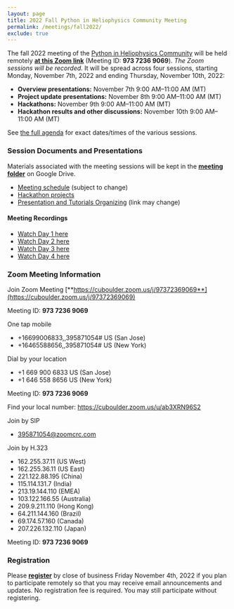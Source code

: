 ```yaml
---
layout: page
title: 2022 Fall Python in Heliophysics Community Meeting
permalink: /meetings/fall2022/
exclude: true
---
```


The fall 2022 meeting of the [Python in Heliophysics Community](http://heliopython.org) will be held remotely [**at this Zoom link**](https://cuboulder.zoom.us/j/97372369069) (Meeting ID: **973 7236 9069**). _The Zoom sessions will be recorded._ It will be spread across four sessions, starting Monday, November 7th, 2022 and ending Thursday, November 10th, 2022:

 - **Overview presentations:** November 7th 9:00 AM–11:00 AM (MT)
 - **Project update presentations:** November 8th 9:00 AM–11:00 AM (MT)
 - **Hackathons:** November 9th 9:00 AM–11:00 AM (MT)
 - **Hackathon results and other discussions:** November 10th 9:00 AM–11:00 AM (MT)

See [the full agenda](https://docs.google.com/spreadsheets/d/1vLrhzk_-hEfsZotOZypZtMPG6Vq1PvfP/edit#gid=1340464101) for exact dates/times of the various sessions.

### Session Documents and Presentations

Materials associated with the meeting sessions will be kept in the [**meeting folder**](https://drive.google.com/drive/u/0/folders/193ekRMe7TlcSnrlWrxkyHwu45VlOwurX) on Google Drive.

 - [Meeting schedule](https://docs.google.com/spreadsheets/d/1vLrhzk_-hEfsZotOZypZtMPG6Vq1PvfP/edit#gid=1340464101) (subject to change)
 - [Hackathon projects](https://docs.google.com/spreadsheets/d/1SZogJukReYqAVLt59WkdFzSznx5OetSv/edit?usp=sharing)
 - [Presentation and Tutorials Organizing](https://docs.google.com/spreadsheets/d/1vLrhzk_-hEfsZotOZypZtMPG6Vq1PvfP/edit#gid=1340464101) (link may change)

#### Meeting Recordings

 - [Watch Day 1 here](https://youtu.be/eLffbdjN1AU?si=MnUcrEQoxSPkYTQ8)
 - [Watch Day 2 here](https://youtu.be/CWgaU4bbQoI?si=eHcdnXlvUKchLN4B)
 - [Watch Day 3 here](https://youtu.be/96R1X77wSDE?si=riRvvnvhTR7uIcBu)
 - [Watch Day 4 here](https://youtu.be/4H63T6a6vlk?si=6smDwxx-Ym0dbkdd)

### Zoom Meeting Information

Join Zoom Meeting
[**https://cuboulder.zoom.us/j/97372369069**](https://cuboulder.zoom.us/j/97372369069)

Meeting ID: **973 7236 9069**

One tap mobile
 - +16699006833,,395871054# US (San Jose)
 - +16465588656,,395871054# US (New York)

Dial by your location
 - +1 669 900 6833 US (San Jose)
 - +1 646 558 8656 US (New York)

Meeting ID: **973 7236 9069**

Find your local number: https://cuboulder.zoom.us/u/ab3XRN96S2

Join by SIP
 - 395871054@zoomcrc.com

Join by H.323
 - 162.255.37.11 (US West)
 - 162.255.36.11 (US East)
 - 221.122.88.195 (China)
 - 115.114.131.7 (India)
 - 213.19.144.110 (EMEA)
 - 103.122.166.55 (Australia)
 - 209.9.211.110 (Hong Kong)
 - 64.211.144.160 (Brazil)
 - 69.174.57.160 (Canada)
 - 207.226.132.110 (Japan)

Meeting ID: **973 7236 9069**

### Registration

Please [**register**](https://forms.gle/XE5yzbVUAAjUoZTEA) by close of business Friday November 4th, 2022 if you plan to participate remotely so that you may receive email announcements and updates.  No registration fee is required.  You may still participate without registering.
